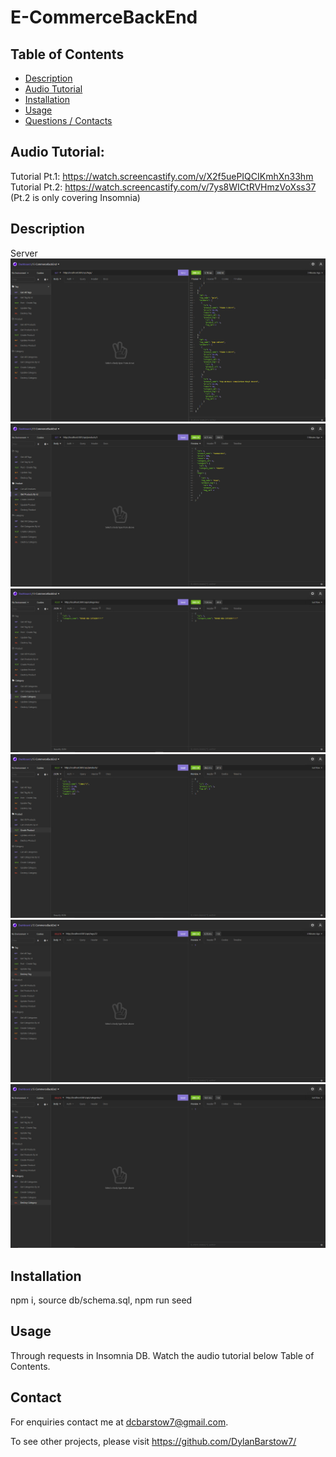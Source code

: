 
# E-CommerceBackEnd

## Table of Contents

- [Description](#Description)
- [Audio Tutorial](#AudioTutorial)
- [Installation](#Installation)
- [Usage](#Usage)
- [Questions / Contacts](#Contacts)

## Audio Tutorial:
Tutorial Pt.1: https://watch.screencastify.com/v/X2f5uePIQCIKmhXn33hm
Tutorial Pt.2: https://watch.screencastify.com/v/7ys8WICtRVHmzVoXss37
(Pt.2 is only covering Insomnia)


## Description
Server
![alt text](https://github.com/DylanBarstow7/E-Commerce-Back-End/blob/master/Assets/img/EcomGetTag.PNG)
![alt text](https://github.com/DylanBarstow7/E-Commerce-Back-End/blob/master/Assets/img/EcomGetProdId.PNG)
![alt text](https://github.com/DylanBarstow7/E-Commerce-Back-End/blob/master/Assets/img/EcomCreateCat.PNG)
![alt text](https://github.com/DylanBarstow7/E-Commerce-Back-End/blob/master/Assets/img/EcomCreateProd.PNG)
![alt text](https://github.com/DylanBarstow7/E-Commerce-Back-End/blob/master/Assets/img/EcomDesTag.PNG)
![alt text](https://github.com/DylanBarstow7/E-Commerce-Back-End/blob/master/Assets/img/EcomDesCat.PNG)

## Installation
npm i, source db/schema.sql, npm run seed

## Usage
Through requests in Insomnia DB.  Watch the audio tutorial below Table of Contents.

## Contact
For enquiries contact me at dcbarstow7@gmail.com.

To see other projects, please visit https://github.com/DylanBarstow7/